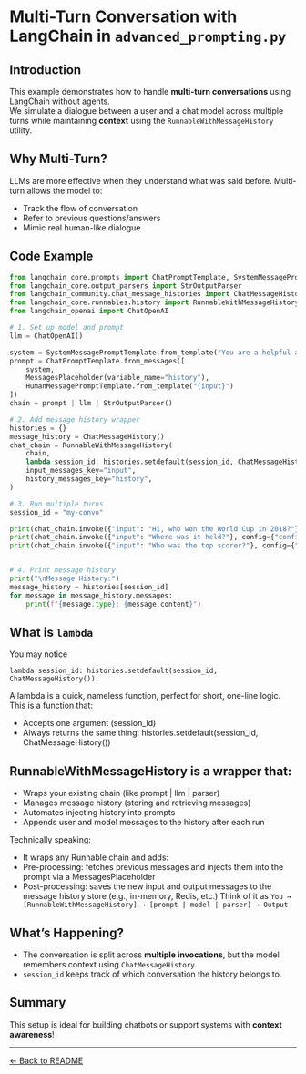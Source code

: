 
# Multi-Turn Conversation with LangChain in `advanced_prompting.py`

## Introduction
This example demonstrates how to handle **multi-turn conversations** using LangChain without agents.  
We simulate a dialogue between a user and a chat model across multiple turns while maintaining **context** using the `RunnableWithMessageHistory` utility.

## Why Multi-Turn?
LLMs are more effective when they understand what was said before. Multi-turn allows the model to:
- Track the flow of conversation
- Refer to previous questions/answers
- Mimic real human-like dialogue

## Code Example
```python
from langchain_core.prompts import ChatPromptTemplate, SystemMessagePromptTemplate, HumanMessagePromptTemplate, MessagesPlaceholder
from langchain_core.output_parsers import StrOutputParser
from langchain_community.chat_message_histories import ChatMessageHistory
from langchain_core.runnables.history import RunnableWithMessageHistory
from langchain_openai import ChatOpenAI

# 1. Set up model and prompt
llm = ChatOpenAI()

system = SystemMessagePromptTemplate.from_template("You are a helpful assistant.")
prompt = ChatPromptTemplate.from_messages([
    system,
    MessagesPlaceholder(variable_name="history"),
    HumanMessagePromptTemplate.from_template("{input}")
])
chain = prompt | llm | StrOutputParser()

# 2. Add message history wrapper
histories = {}
message_history = ChatMessageHistory()
chat_chain = RunnableWithMessageHistory(
    chain,
    lambda session_id: histories.setdefault(session_id, ChatMessageHistory()),   
    input_messages_key="input",
    history_messages_key="history",
)

# 3. Run multiple turns
session_id = "my-convo"

print(chat_chain.invoke({"input": "Hi, who won the World Cup in 2018?"}, config={"configurable": {"session_id": session_id}}))
print(chat_chain.invoke({"input": "Where was it held?"}, config={"configurable": {"session_id": session_id}}))
print(chat_chain.invoke({"input": "Who was the top scorer?"}, config={"configurable": {"session_id": session_id}}))


# 4. Print message history
print("\nMessage History:")
message_history = histories[session_id]
for message in message_history.messages:
    print(f"{message.type}: {message.content}")


```
## What is `lambda`
You may notice
```
lambda session_id: histories.setdefault(session_id, ChatMessageHistory()),   
```
A lambda is a quick, nameless function, perfect for short, one-line logic.<br>
This is a function that:
- Accepts one argument (session_id)
- Always returns the same thing: histories.setdefault(session_id, ChatMessageHistory()) 

## RunnableWithMessageHistory is a wrapper that:
- Wraps your existing chain (like prompt | llm | parser)
- Manages message history (storing and retrieving messages)
- Automates injecting history into prompts
- Appends user and model messages to the history after each run

Technically speaking:
- It wraps any Runnable chain and adds:
- Pre-processing: fetches previous messages and injects them into the prompt via a MessagesPlaceholder
- Post-processing: saves the new input and output messages to the message history store (e.g., in-memory, Redis, etc.)
Think of it as `You → [RunnableWithMessageHistory] → [prompt | model | parser] → Output`

## What’s Happening?
- The conversation is split across **multiple invocations**, but the model remembers context using `ChatMessageHistory`.
- `session_id` keeps track of which conversation the history belongs to.

## Summary
This setup is ideal for building chatbots or support systems with **context awareness**!

---

[← Back to README](../README.md)

